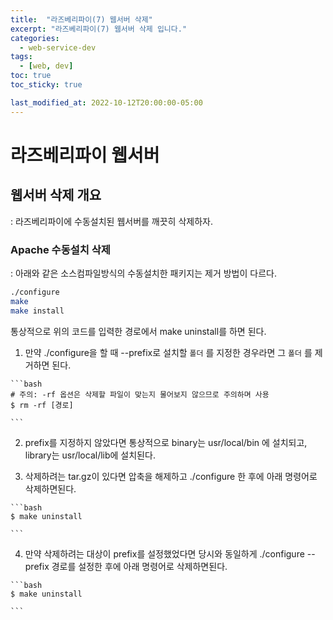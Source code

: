 ```yaml
---
title:  "라즈베리파이(7) 웹서버 삭제"
excerpt: "라즈베리파이(7) 웹서버 삭제 입니다."
categories:
  - web-service-dev
tags:
  - [web, dev]
toc: true
toc_sticky: true

last_modified_at: 2022-10-12T20:00:00-05:00
---
```


# 라즈베리파이 웹서버
## 웹서버 삭제 개요
  : 라즈베리파이에 수동설치된 웹서버를 깨끗히 삭제하자.

### Apache 수동설치 삭제
  : 아래와 같은 소스컴파일방식의 수동설치한 패키지는 제거 방법이 다르다.

  ```bash
  ./configure
  make
  make install
  ```
  
  통상적으로 위의 코드를 입력한 경로에서 make uninstall를 하면 된다.
   

  1. 만약 ./configure을 할 때 --prefix로 설치할 `폴더` 를 지정한 경우라면 그 `폴더` 를 제거하면 된다.

    ```bash
    # 주의: -rf 옵션은 삭제할 파일이 맞는지 물어보지 않으므로 주의하며 사용
    $ rm -rf [경로] 

    ```

  2. prefix를 지정하지 않았다면 통상적으로 binary는 usr/local/bin 에 설치되고,  library는 usr/local/lib에 설치된다.

  3. 삭제하려는 tar.gz이 있다면 압축을 해제하고 ./configure 한 후에 아래 명령어로 삭제하면된다.

    ```bash
    $ make uninstall
    
    ```

  4. 만약 삭제하려는 대상이 prefix를 설정했었다면 당시와 동일하게 ./configure --prefix 경로를 설정한 후에 아래 명령어로 삭제하면된다.

    ```bash
    $ make uninstall
    
    ```
     
